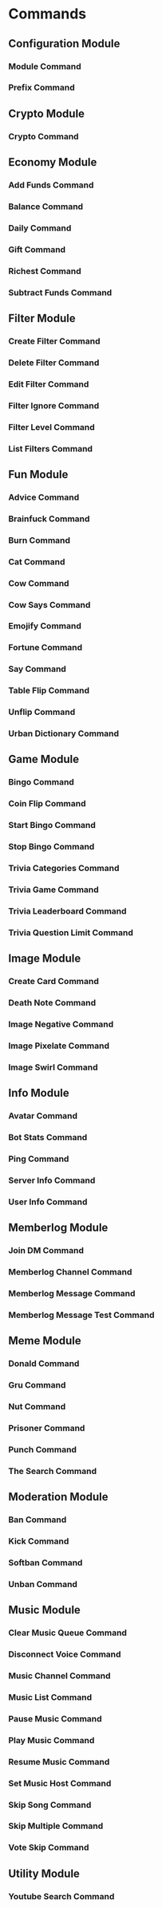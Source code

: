 <!-- /docs/commands.md -->
# Commands

## Configuration Module
### Module Command
### Prefix Command

## Crypto Module
### Crypto Command

## Economy Module
### Add Funds Command
### Balance Command
### Daily Command
### Gift Command
### Richest Command
### Subtract Funds Command

## Filter Module
### Create Filter Command
### Delete Filter Command
### Edit Filter Command
### Filter Ignore Command
### Filter Level Command
### List Filters Command

## Fun Module
### Advice Command
### Brainfuck Command
### Burn Command
### Cat Command
### Cow Command
### Cow Says Command
### Emojify Command
### Fortune Command
### Say Command
### Table Flip Command
### Unflip Command
### Urban Dictionary Command

## Game Module
### Bingo Command
### Coin Flip Command
### Start Bingo Command
### Stop Bingo Command
### Trivia Categories Command
### Trivia Game Command
### Trivia Leaderboard Command
### Trivia Question Limit Command

## Image Module
### Create Card Command
### Death Note Command
### Image Negative Command
### Image Pixelate Command
### Image Swirl Command

## Info Module
### Avatar Command
### Bot Stats Command
### Ping Command
### Server Info Command
### User Info Command

## Memberlog Module
### Join DM Command
### Memberlog Channel Command
### Memberlog Message Command
### Memberlog Message Test Command

## Meme Module
### Donald Command
### Gru Command
### Nut Command
### Prisoner Command
### Punch Command
### The Search Command

## Moderation Module
### Ban Command
### Kick Command
### Softban Command
### Unban Command

## Music Module
### Clear Music Queue Command
### Disconnect Voice Command
### Music Channel Command
### Music List Command
### Pause Music Command
### Play Music Command
### Resume Music Command
### Set Music Host Command
### Skip Song Command
### Skip Multiple Command
### Vote Skip Command

## Utility Module
### Youtube Search Command
